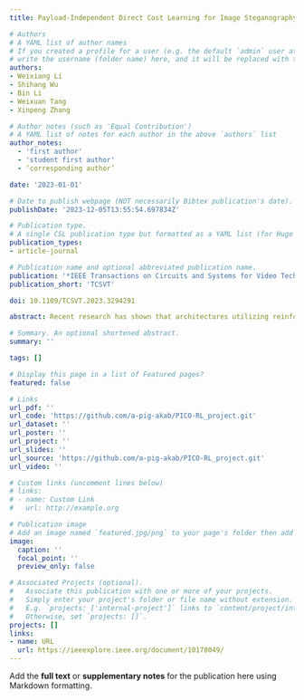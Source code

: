 ```yaml
---
title: Payload-Independent Direct Cost Learning for Image Steganography

# Authors
# A YAML list of author names
# If you created a profile for a user (e.g. the default `admin` user at `content/authors/admin/`), 
# write the username (folder name) here, and it will be replaced with their full name and linked to their profile.
authors:
- Weixiang Li
- Shihang Wu
- Bin Li
- Weixuan Tang
- Xinpeng Zhang

# Author notes (such as 'Equal Contribution')
# A YAML list of notes for each author in the above `authors` list
author_notes: 
  - 'first author'
  - 'student first author'
  - ‘corresponding author’

date: '2023-01-01'

# Date to publish webpage (NOT necessarily Bibtex publication's date).
publishDate: '2023-12-05T13:55:54.697834Z'

# Publication type.
# A single CSL publication type but formatted as a YAML list (for Hugo requirements).
publication_types:
- article-journal

# Publication name and optional abbreviated publication name.
publication: '*IEEE Transactions on Circuits and Systems for Video Technology*'
publication_short: 'TCSVT'

doi: 10.1109/TCSVT.2023.3294291

abstract: Recent research has shown that architectures utilizing reinforcement learning (RL) are effective in cost-based image steganography. However, these architectures only learn embedding probabilities rather than costs, and are trained for a specific embedding payload, making it difficult to extend the trained model to serve other payloads. In this paper, we propose a payload-independent cost learning framework using RL called PICO-RL. This framework directly learns universal costs that can be applied to any payload. PICO-RL incorporates an optimal probability approximation (OPA) module that can calculate the required probability map for embedding simulation directly from a learned cost map for any payload, eliminating the need for time-consuming searches for a valid probability scaling parameter. Additionally, PICO-RL uses an advanced steganalysis environment network to provide more effective reward feedback for learning. During RL training, the learned cost maps of different payloads converge and eventually become similar under the OPA constraint, resulting in payload independence. Experimental results demonstrate that a well-trained PICO-RL model, which acts as a universal cost function, defines costs with superior security performance against steganalysis and has better coding compatibility when encoding with practical steganographic codes.

# Summary. An optional shortened abstract.
summary: ''

tags: []

# Display this page in a list of Featured pages?
featured: false

# Links
url_pdf: ''
url_code: 'https://github.com/a-pig-akab/PICO-RL_project.git'
url_dataset: ''
url_poster: ''
url_project: ''
url_slides: ''
url_source: 'https://github.com/a-pig-akab/PICO-RL_project.git'
url_video: ''

# Custom links (uncomment lines below)
# links:
# - name: Custom Link
#   url: http://example.org

# Publication image
# Add an image named `featured.jpg/png` to your page's folder then add a caption below.
image:
  caption: ''
  focal_point: ''
  preview_only: false

# Associated Projects (optional).
#   Associate this publication with one or more of your projects.
#   Simply enter your project's folder or file name without extension.
#   E.g. `projects: ['internal-project']` links to `content/project/internal-project/index.md`.
#   Otherwise, set `projects: []`.
projects: []
links:
- name: URL
  url: https://ieeexplore.ieee.org/document/10178049/
---
```


Add the **full text** or **supplementary notes** for the publication here using Markdown formatting.
